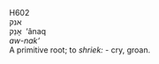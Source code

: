<body>
  <p>H602<br>  אנק  <br> אָנַק  ‎  ‘ânaq  <br><i>aw-nak‘ </i><br>A primitive root; to <i>shriek: - </i>cry, groan.<br></p>
 </body>